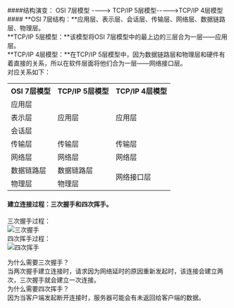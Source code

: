 ####结构演变： OSI 7层模型 ----> TCP/IP 5层模型----->TCP/IP 4层模型   ####
**OSI 7层结构：**应用层、表示层、会话层、传输层、网络层、数据链路层、物理层。  
**TCP/IP 5层模型：**该模型将OSI 7层模型中的最上边的三层合为一层——应用层。  
**TCP/IP 4层模型：**在TCP/IP 5层模型中，因为数据链路层和物理层和硬件有着直接的关系，所以在软件层面将他们合为一层——网络接口层。  
对应关系如下：
<table>    
	<tr>
		<th>OSI 7层模型</th>
		<th>TCP/IP 5层模型</th>
		<th>TCP/IP 4层模型</th>
	</tr>
	<tr>
		<td>应用层</td>
		<td rowspan="3">应用层</td>
		<td rowspan="3">应用层</td>
	</tr> 
  	<tr>
		<td>表示层</td>
	</tr>
	<tr>
		<td>会话层</td>
	</tr> 
	<tr>
		<td>传输层</td>
		<td>传输层</td>
		<td>传输层</td>
	</tr> 
	<tr>
		<td>网络层</td>
		<td>网络层</td>
		<td>网络层</td>
	</tr> 
	<tr>
		<td>数据链路层</td>
		<td>数据链路层</td>
		<td  rowspan="3">网络接口层</td>
	</tr> 
	<tr>
		<td>物理层</td>
		<td>物理层</td>
	</tr> 
</table>

#### 建立连接过程：三次握手和四次挥手。
三次握手过程：  
![三次握手](https://github.com/Linhital/Knowledge/blob/master/pic/connect.jpg)  
四次挥手过程：  
![四次挥手](https://github.com/Linhital/Knowledge/blob/master/pic/cut.jpg)  

为什么需要三次握手？  
当两次握手建立连接时，请求因为网络延时的原因重新发起时，该连接会建立两次，三次握手就会建立一次连接。  
为什么需要四次挥手？  
因为当客户端发起断开连接时，服务器可能会有未返回给客户端的数据。


